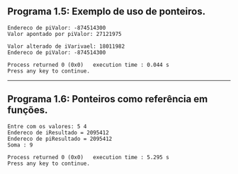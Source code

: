 ## Programa 1.5: Exemplo de uso de ponteiros.

```
Endereco de piValor: -874514300
Valor apontado por piValor: 27121975

Valor alterado de iVarivael: 18011982
Endereco de piValor: -874514300

Process returned 0 (0x0)   execution time : 0.044 s
Press any key to continue.
```
----
## Programa 1.6: Ponteiros como referência em funções.

```
Entre com os valores: 5 4
Endereco de iResultado = 2095412
Endereco de piResultado = 2095412
Soma : 9

Process returned 0 (0x0)   execution time : 5.295 s
Press any key to continue.
```
